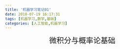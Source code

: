 ```yaml
---
title: '机器学习笔记01'
date: 2018-07-19 16:17:31
tags: [机器学习,数学,基础]
categories: [人工智能,机器学习]
---
```


<font size="5"><center>微积分与概率论基础</center></font>

<!--more-->